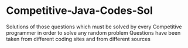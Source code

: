 # Competitive-Java-Codes-Sol
Solutions of those questions which must be solved by every Competitive programmer in order to solve any random problem 
Questions have been taken from different coding sites and from different sources 
